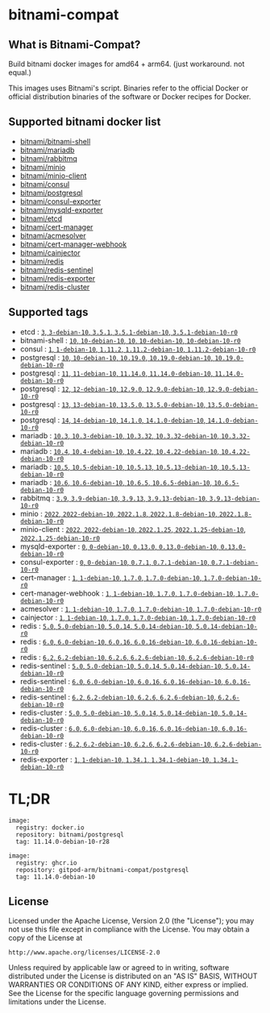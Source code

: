 # bitnami-compat
## What is Bitnami-Compat?
Build bitnami docker images for amd64 + arm64. (just workaround. not equal.)

This images uses Bitnami's script. Binaries refer to the official Docker or official distribution binaries of the software or Docker recipes for Docker.

## Supported bitnami docker list
  * [bitnami/bitnami-shell](https://github.com/bitnami/bitnami-docker-bitnami-shell)
  * [bitnami/mariadb](https://github.com/bitnami/bitnami-docker-mariadb)
  * [bitnami/rabbitmq](https://github.com/bitnami/bitnami-docker-rabbitmq)
  * [bitnami/minio](https://github.com/bitnami/bitnami-docker-minio)
  * [bitnami/minio-client](https://github.com/bitnami/bitnami-docker-minio-client)
  * [bitnami/consul](https://github.com/bitnami/bitnami-docker-consul)
  * [bitnami/postgresql](https://github.com/bitnami/bitnami-docker-postgresql)
  * [bitnami/consul-exporter](https://github.com/bitnami/bitnami-docker-consul-exporter)
  * [bitnami/mysqld-exporter](https://github.com/bitnami/bitnami-docker-mysqld-exporter)
  * [bitnami/etcd](https://github.com/bitnami/bitnami-docker-etcd)
  * [bitnami/cert-manager](https://github.com/bitnami/bitnami-docker-cert-manager)
  * [bitnami/acmesolver](https://github.com/bitnami/bitnami-docker-acmesolver)
  * [bitnami/cert-manager-webhook](https://github.com/bitnami/bitnami-docker-cert-manager-webhook)
  * [bitnami/cainjector](https://github.com/bitnami/bitnami-docker-cainjector)
  * [bitnami/redis](https://github.com/bitnami/bitnami-docker-redis)
  * [bitnami/redis-sentinel](https://github.com/bitnami/bitnami-docker-redis-sentinel)
  * [bitnami/redis-exporter](https://github.com/bitnami/bitnami-docker-redis-exporter)
  * [bitnami/redis-cluster](https://github.com/bitnami/bitnami-docker-redis-cluster)

## Supported tags

* etcd : [`3`, `3-debian-10`, `3.5.1`, `3.5.1-debian-10`, `3.5.1-debian-10-r0`](https://github.com/gitpod-arm/bitnami-compat/pkgs/container/bitnami-compat%2Fetcd)
* bitnami-shell : [`10`, `10-debian-10`, `10`, `10-debian-10`, `10-debian-10-r0`](https://github.com/gitpod-arm/bitnami-compat/pkgs/container/bitnami-compat%2Fbitnami-shell)
* consul : [`1`, `1-debian-10`, `1.11.2`, `1.11.2-debian-10`, `1.11.2-debian-10-r0`](https://github.com/gitpod-arm/bitnami-compat/pkgs/container/bitnami-compat%2Fconsul)
* postgresql : [`10`, `10-debian-10`, `10.19.0`, `10.19.0-debian-10`, `10.19.0-debian-10-r0`](https://github.com/gitpod-arm/bitnami-compat/pkgs/container/bitnami-compat%2Fpostgresql)
* postgresql : [`11`, `11-debian-10`, `11.14.0`, `11.14.0-debian-10`, `11.14.0-debian-10-r0`](https://github.com/gitpod-arm/bitnami-compat/pkgs/container/bitnami-compat%2Fpostgresql)
* postgresql : [`12`, `12-debian-10`, `12.9.0`, `12.9.0-debian-10`, `12.9.0-debian-10-r0`](https://github.com/gitpod-arm/bitnami-compat/pkgs/container/bitnami-compat%2Fpostgresql)
* postgresql : [`13`, `13-debian-10`, `13.5.0`, `13.5.0-debian-10`, `13.5.0-debian-10-r0`](https://github.com/gitpod-arm/bitnami-compat/pkgs/container/bitnami-compat%2Fpostgresql)
* postgresql : [`14`, `14-debian-10`, `14.1.0`, `14.1.0-debian-10`, `14.1.0-debian-10-r0`](https://github.com/gitpod-arm/bitnami-compat/pkgs/container/bitnami-compat%2Fpostgresql)
* mariadb : [`10.3`, `10.3-debian-10`, `10.3.32`, `10.3.32-debian-10`, `10.3.32-debian-10-r0`](https://github.com/gitpod-arm/bitnami-compat/pkgs/container/bitnami-compat%2Fmariadb)
* mariadb : [`10.4`, `10.4-debian-10`, `10.4.22`, `10.4.22-debian-10`, `10.4.22-debian-10-r0`](https://github.com/gitpod-arm/bitnami-compat/pkgs/container/bitnami-compat%2Fmariadb)
* mariadb : [`10.5`, `10.5-debian-10`, `10.5.13`, `10.5.13-debian-10`, `10.5.13-debian-10-r0`](https://github.com/gitpod-arm/bitnami-compat/pkgs/container/bitnami-compat%2Fmariadb)
* mariadb : [`10.6`, `10.6-debian-10`, `10.6.5`, `10.6.5-debian-10`, `10.6.5-debian-10-r0`](https://github.com/gitpod-arm/bitnami-compat/pkgs/container/bitnami-compat%2Fmariadb)
* rabbitmq : [`3.9`, `3.9-debian-10`, `3.9.13`, `3.9.13-debian-10`, `3.9.13-debian-10-r0`](https://github.com/gitpod-arm/bitnami-compat/pkgs/container/bitnami-compat%2Frabbitmq)
* minio : [`2022`, `2022-debian-10`, `2022.1.8`, `2022.1.8-debian-10`, `2022.1.8-debian-10-r0`](https://github.com/gitpod-arm/bitnami-compat/pkgs/container/bitnami-compat%2Fminio)
* minio-client : [`2022`, `2022-debian-10`, `2022.1.25`, `2022.1.25-debian-10`, `2022.1.25-debian-10-r0`](https://github.com/gitpod-arm/bitnami-compat/pkgs/container/bitnami-compat%2Fminio-client)
* mysqld-exporter : [`0`, `0-debian-10`, `0.13.0`, `0.13.0-debian-10`, `0.13.0-debian-10-r0`](https://github.com/gitpod-arm/bitnami-compat/pkgs/container/bitnami-compat%2Fmysqld-exporter)
* consul-exporter : [`0`, `0-debian-10`, `0.7.1`, `0.7.1-debian-10`, `0.7.1-debian-10-r0`](https://github.com/gitpod-arm/bitnami-compat/pkgs/container/bitnami-compat%2Fconsul-exporter)
* cert-manager : [`1`, `1-debian-10`, `1.7.0`, `1.7.0-debian-10`, `1.7.0-debian-10-r0`](https://github.com/gitpod-arm/bitnami-compat/pkgs/container/bitnami-compat%2Fcert-manager)
* cert-manager-webhook : [`1`, `1-debian-10`, `1.7.0`, `1.7.0-debian-10`, `1.7.0-debian-10-r0`](https://github.com/gitpod-arm/bitnami-compat/pkgs/container/bitnami-compat%2Fcert-manager-webhook)
* acmesolver : [`1`, `1-debian-10`, `1.7.0`, `1.7.0-debian-10`, `1.7.0-debian-10-r0`](https://github.com/gitpod-arm/bitnami-compat/pkgs/container/bitnami-compat%2Facmesolver)
* cainjector : [`1`, `1-debian-10`, `1.7.0`, `1.7.0-debian-10`, `1.7.0-debian-10-r0`](https://github.com/gitpod-arm/bitnami-compat/pkgs/container/bitnami-compat%2Fcainjector)
* redis : [`5.0`, `5.0-debian-10`, `5.0.14`, `5.0.14-debian-10`, `5.0.14-debian-10-r0`](https://github.com/gitpod-arm/bitnami-compat/pkgs/container/bitnami-compat%2Fredis)
* redis : [`6.0`, `6.0-debian-10`, `6.0.16`, `6.0.16-debian-10`, `6.0.16-debian-10-r0`](https://github.com/gitpod-arm/bitnami-compat/pkgs/container/bitnami-compat%2Fredis)
* redis : [`6.2`, `6.2-debian-10`, `6.2.6`, `6.2.6-debian-10`, `6.2.6-debian-10-r0`](https://github.com/gitpod-arm/bitnami-compat/pkgs/container/bitnami-compat%2Fredis)
* redis-sentinel : [`5.0`, `5.0-debian-10`, `5.0.14`, `5.0.14-debian-10`, `5.0.14-debian-10-r0`](https://github.com/gitpod-arm/bitnami-compat/pkgs/container/bitnami-compat%2Fredis-sentinel)
* redis-sentinel : [`6.0`, `6.0-debian-10`, `6.0.16`, `6.0.16-debian-10`, `6.0.16-debian-10-r0`](https://github.com/gitpod-arm/bitnami-compat/pkgs/container/bitnami-compat%2Fredis-sentinel)
* redis-sentinel : [`6.2`, `6.2-debian-10`, `6.2.6`, `6.2.6-debian-10`, `6.2.6-debian-10-r0`](https://github.com/gitpod-arm/bitnami-compat/pkgs/container/bitnami-compat%2Fredis-sentinel)
* redis-cluster : [`5.0`, `5.0-debian-10`, `5.0.14`, `5.0.14-debian-10`, `5.0.14-debian-10-r0`](https://github.com/gitpod-arm/bitnami-compat/pkgs/container/bitnami-compat%2Fredis-cluster)
* redis-cluster : [`6.0`, `6.0-debian-10`, `6.0.16`, `6.0.16-debian-10`, `6.0.16-debian-10-r0`](https://github.com/gitpod-arm/bitnami-compat/pkgs/container/bitnami-compat%2Fredis-cluster)
* redis-cluster : [`6.2`, `6.2-debian-10`, `6.2.6`, `6.2.6-debian-10`, `6.2.6-debian-10-r0`](https://github.com/gitpod-arm/bitnami-compat/pkgs/container/bitnami-compat%2Fredis-cluster)
* redis-exporter : [`1`, `1-debian-10`, `1.34.1`, `1.34.1-debian-10`, `1.34.1-debian-10-r0`](https://github.com/gitpod-arm/bitnami-compat/pkgs/container/bitnami-compat%2Fredis-exporter)
# TL;DR
```
image:
  registry: docker.io
  repository: bitnami/postgresql
  tag: 11.14.0-debian-10-r28
```

```
image:
  registry: ghcr.io
  repository: gitpod-arm/bitnami-compat/postgresql
  tag: 11.14.0-debian-10
```

## License

Licensed under the Apache License, Version 2.0 (the "License");
you may not use this file except in compliance with the License.
You may obtain a copy of the License at

    http://www.apache.org/licenses/LICENSE-2.0

Unless required by applicable law or agreed to in writing, software
distributed under the License is distributed on an "AS IS" BASIS,
WITHOUT WARRANTIES OR CONDITIONS OF ANY KIND, either express or implied.
See the License for the specific language governing permissions and
limitations under the License.